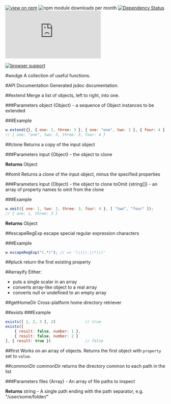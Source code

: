 [![view on npm](http://img.shields.io/npm/v/wodge.svg)](https://www.npmjs.org/package/wodge)
![npm module downloads per month](http://img.shields.io/npm/dm/wodge.svg)
[![Dependency Status](https://david-dm.org/75lb/wodge.svg)](https://david-dm.org/75lb/wodge)
![Analytics](https://ga-beacon.appspot.com/UA-27725889-25/wodge/README.md?pixel)

[![browser support](https://ci.testling.com/75lb/wodge.png)](https://ci.testling.com/75lb/wodge)

#wodge
A collection of useful functions.

#API Documentation
Generated jsdoc documentation.

##extend
Merge a list of objects, left to right, into one.

###Parameters
object {Object} - a sequence of Object instances to be extended

###Example
```js
w.extend({}, { one: 1, three: 3 }, { one: "one", two: 2 }, { four: 4 });
// { one: "one", two: 2, three: 3, four: 4 }
```
##clone
Returns a copy of the input object

###Parameters
input {Object} - the object to clone

**Returns** Object 

##omit
Returns a clone of the input object, minus the specified properties

###Parameters
input {Object} - the object to clone
toOmit {string[]} - an array of property names to omit from the clone

###Example
```js
w.omit({ one: 1, two: 2, three: 3, four: 4 }, [ "two", "four" ]);
// { one: 1, three: 3 }
```
**Returns** Object 

##escapeRegExp
escape special regular expression characters

###Example
```js
w.escapeRegExp("(.*)"); // => '\\(\\.\\*\\)'
```
##pluck
return the first existing property

##arrayify
Either:

- puts a single scalar in an array
- converts array-like object to a real array
- converts null or undefined to an empty array

##getHomeDir
Cross-platform home directory retriever

##exists
###Example
```js
exists([ 1, 2, 3 ], 2)             // true
exists([
    { result: false, number: 1 },
    { result: false, number: 2 }
], { result: true })               // false
```
##first
Works on an array of objects. Returns the first object with `property` set to `value`.

##commonDir
commonDir returns the directory common to each path in the list

###Parameters
files {Array} - An array of file paths to inspect

**Returns** string - A single path ending with the path separator, e.g. &quot;/user/some/folder/&quot;


